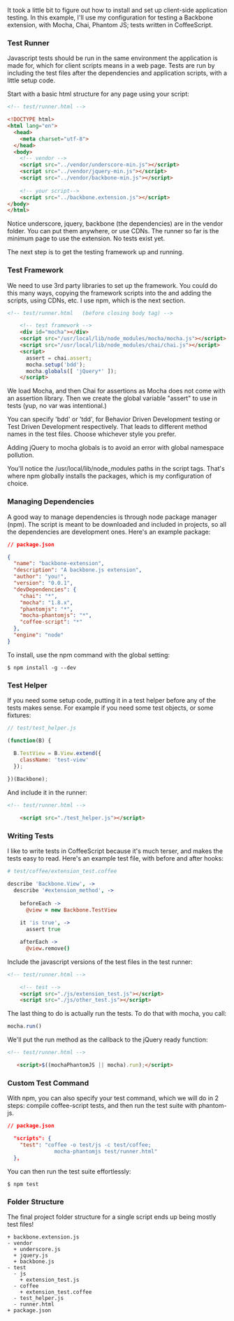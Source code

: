 It took a little bit to figure out how to install and set up client-side application testing. In this example, I'll use my configuration for testing a Backbone extension, with Mocha, Chai, Phantom JS; tests written in CoffeeScript.

### Test Runner

Javascript tests should be run in the same environment the application is made for, which for client scripts means in a web page. Tests are run by including the test files after the dependencies and application scripts, with a little setup code. 

Start with a basic html structure for any page using your script:

```html
<!-- test/runner.html -->

<!DOCTYPE html>
<html lang="en">
  <head>
    <meta charset="utf-8">    
  </head>
  <body>
    <!-- vendor -->
    <script src="../vendor/underscore-min.js"></script>
    <script src="../vendor/jquery-min.js"></script>
    <script src="../vendor/backbone-min.js"></script>
    
    <!-- your script-->
    <script src="../backbone.extension.js"></script>
</body>
</html>
```

Notice underscore, jquery, backbone (the dependencies) are in the vendor folder. You can put them anywhere, or use CDNs. The runner so far is the minimum page to use the extension. No tests exist yet.

The next step is to get the testing framework up and running.

### Test Framework

We need to use 3rd party libraries to set up the framework. You could do this many ways, copying the framework scripts into the and adding the scripts, using CDNs, etc. I use npm, which is the next section.

```html
<!-- test/runner.html   (before closing body tag) -->

    <!-- test framework -->
    <div id="mocha"></div>
    <script src="/usr/local/lib/node_modules/mocha/mocha.js"></script>
    <script src="/usr/local/lib/node_modules/chai/chai.js"></script>
    <script>
      assert = chai.assert;
      mocha.setup('bdd');
      mocha.globals([ 'jQuery*' ]);
    </script>
```

We load Mocha, and then Chai for assertions as Mocha does not come with an assertion library. Then we create the global variable "assert" to use in tests (yup, no var was intentional.) 

You can specify 'bdd' or 'tdd', for Behavior Driven Development testing or Test Driven Development respectively. That leads to different method names in the test files. Choose whichever style you prefer. 

Adding jQuery to mocha globals is to avoid an error with global namespace pollution. 

You'll notice the /usr/local/lib/node_modules paths in the script tags. That's where npm globally installs the packages, which is my configuration of choice.

### Managing Dependencies

A good way to manage dependencies is through node package manager (npm). The script is meant to be downloaded and included in projects, so all the dependencies are development ones. Here's an example package:

```json
// package.json

{
  "name": "backbone-extension",
  "description": "A backbone.js extension",
  "author": "you!",
  "version": "0.0.1",
  "devDependencies": {
    "chai": "*",
    "mocha": "1.8.x",
    "phantomjs": "*",
    "mocha-phantomjs": "*",
    "coffee-script": "*"
  },
  "engine": "node"
}
```

To install, use the npm command with the global setting:

```
$ npm install -g --dev
```

### Test Helper

If you need some setup code, putting it in a test helper before any of the tests makes sense. For example if you need some test objects, or some fixtures:

```javascript
// test/test_helper.js

(function(B) {

  B.TestView = B.View.extend({
    className: 'test-view'
  });
  
})(Backbone);
```

And include it in the runner:

```html
<!-- test/runner.html -->

    <script src="./test_helper.js"></script>
```

### Writing Tests

I like to write tests in CoffeeScript because it's much terser, and makes the tests easy to read. Here's an example test file, with before and after hooks:

```coffeescript
# test/coffee/extension_test.coffee

describe 'Backbone.View', ->
  describe '#extension_method', ->
    
    beforeEach ->
      @view = new Backbone.TestView
    
    it 'is true', ->
      assert true

    afterEach ->
      @view.remove()
```

Include the javascript versions of the test files in the test runner:

```html
<!-- test/runner.html -->

    <!-- test -->
    <script src="./js/extension_test.js"></script>
    <script src="./js/other_test.js"></script>
```

The last thing to do is actually run the tests. To do that with mocha, you call:

```javascript
mocha.run()
```

We'll put the run method as the callback to the jQuery ready function:

```html
<!-- test/runner.html -->

   <script>$((mochaPhantomJS || mocha).run);</script>
```

### Custom Test Command

With npm, you can also specify your test command, which we will do in 2 steps: compile coffee-script tests, and then run the test suite with phantom-js.

```json
// package.json

  "scripts": {
    "test": "coffee -o test/js -c test/coffee; 
               mocha-phantomjs test/runner.html"
  },
```

You can then run the test suite effortlessly:

```
$ npm test
```

### Folder Structure

The final project folder structure for a single script ends up being mostly test files!

```
+ backbone.extension.js
- vendor
  + underscore.js
  + jquery.js
  + backbone.js
- test
  - js
    + extension_test.js
  - coffee
    + extension_test.coffee
  - test_helper.js
  - runner.html
+ package.json
```